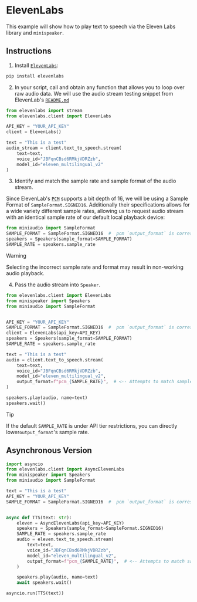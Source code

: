 # ElevenLabs

This example will show how to play  text to speech via the Eleven Labs library and `minispeaker`.

## Instructions

1. Install [`ElevenLabs`](https://github.com/elevenlabs/elevenlabs-python):

```sh
pip install elevenlabs
``` 

2. In your script, call and obtain any function that allows you to loop over raw audio data. We will use the audio stream testing snippet from ElevenLab's [`README.md`](https://github.com/elevenlabs/elevenlabs-python?tab=readme-ov-file#streaming)


```python 
from elevenlabs import stream
from elevenlabs.client import ElevenLabs

API_KEY = "YOUR_API_KEY"
client = ElevenLabs()

text = "This is a test"
audio_stream = client.text_to_speech.stream(
    text=text,
    voice_id="JBFqnCBsd6RMkjVDRZzb",
    model_id="eleven_multilingual_v2"
)
```

3. Identify and match the sample rate and sample format of the audio stream.

Since ElevenLab's [`PCM`](https://elevenlabs.io/docs/capabilities/text-to-dialogue#supported-formats) supports a bit depth of 16, we will be using a Sample Format of `SampleFormat.SIGNED16`. Additionally their specifications allows for a wide variety different sample rates, allowing us to request audio stream with an identical sample rate of our default local playback device:
```python
from miniaudio import SampleFormat
SAMPLE_FORMAT = SampleFormat.SIGNED16  #  pcm `output_format` is corresponds to signed 16 sample format
speakers = Speakers(sample_format=SAMPLE_FORMAT)
SAMPLE_RATE = speakers.sample_rate
```

> [!WARNING]  
> Selecting the incorrect sample rate and format may result in non-working audio playback.

4. Pass the audio stream into `Speaker`.
```python
from elevenlabs.client import ElevenLabs
from minispeaker import Speakers
from miniaudio import SampleFormat


API_KEY = "YOUR_API_KEY"
SAMPLE_FORMAT = SampleFormat.SIGNED16  #  pcm `output_format` is corresponds to signed 16 sample format
client = ElevenLabs(api_key=API_KEY)
speakers = Speakers(sample_format=SAMPLE_FORMAT)
SAMPLE_RATE = speakers.sample_rate

text = "This is a test"
audio = client.text_to_speech.stream(
    text=text,
    voice_id="JBFqnCBsd6RMkjVDRZzb",
    model_id="eleven_multilingual_v2",
    output_format=f"pcm_{SAMPLE_RATE}",  # <-- Attempts to match sample rate to local playback device
)

speakers.play(audio, name=text)
speakers.wait()
```

> [!TIP]
> If the default `SAMPLE_RATE` is under API tier restrictions, you can directly lower`output_format`'s sample rate.

## Asynchronous Version

```python
import asyncio
from elevenlabs.client import AsyncElevenLabs
from minispeaker import Speakers
from miniaudio import SampleFormat

text = "This is a test"
API_KEY = "YOUR_API_KEY"
SAMPLE_FORMAT = SampleFormat.SIGNED16  #  pcm `output_format` is corresponds to signed 16 sample format


async def TTS(text: str):
    eleven = AsyncElevenLabs(api_key=API_KEY)
    speakers = Speakers(sample_format=SampleFormat.SIGNED16)
    SAMPLE_RATE = speakers.sample_rate
    audio = eleven.text_to_speech.stream(
        text=text,
        voice_id="JBFqnCBsd6RMkjVDRZzb",
        model_id="eleven_multilingual_v2",
        output_format=f"pcm_{SAMPLE_RATE}",  # <-- Attempts to match sample rate to local playback device
    )

    speakers.play(audio, name=text)
    await speakers.wait()

asyncio.run(TTS(text))
```
